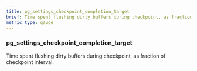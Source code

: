 ```yaml
---
title: pg_settings_checkpoint_completion_target
brief: Time spent flushing dirty buffers during checkpoint, as fraction of checkpoint interval.
metric_type: gauge
---
```

### pg_settings_checkpoint_completion_target

Time spent flushing dirty buffers during checkpoint, as fraction of checkpoint interval.